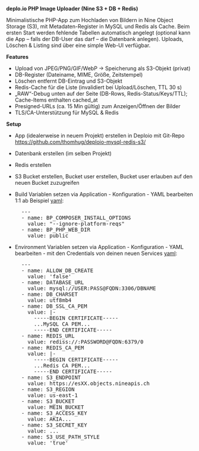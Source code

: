 **deplo.io PHP Image Uploader (Nine S3 + DB + Redis)**

Minimalistische PHP-App zum Hochladen von Bildern in Nine Object Storage (S3), mit Metadaten-Register in MySQL und Redis als Cache.
Beim ersten Start werden fehlende Tabellen automatisch angelegt (optional kann die App – falls der DB-User das darf – die Datenbank anlegen).
Uploads, Löschen & Listing sind über eine simple Web-UI verfügbar.

**Features**
- Upload von JPEG/PNG/GIF/WebP → Speicherung als S3-Objekt (privat)
- DB-Register (Dateiname, MIME, Größe, Zeitstempel)
- Löschen entfernt DB-Eintrag und S3-Objekt
- Redis-Cache für die Liste (invalidiert bei Upload/Löschen, TTL 30 s)
- „RAW“-Debug unten auf der Seite (DB-Rows, Redis-Status/Keys/TTL); Cache-Items enthalten cached_at
- Presigned-URLs (ca. 15 Min gültig) zum Anzeigen/Öffnen der Bilder
- TLS/CA-Unterstützung für MySQL & Redis

**Setup**

- App (idealerweise in neuem Projekt) erstellen in Deploio mit Git-Repo https://github.com/thomhug/deploio-mysql-redis-s3/
- Datenbank erstellen (im selben Projekt)
- Redis erstellen
- S3 Bucket erstellen, Bucket user erstellen, Bucket user erlauben auf den neuen Bucket zuzugreifen
- Build Variablen setzen via Application - Konfiguration - YAML bearbeiten 1:1 ab Beispiel [yaml](https://github.com/thomhug/deploio-mysql-redis-s3/blob/main/buildEnv.yaml):

  <pre>
    ---
    - name: BP_COMPOSER_INSTALL_OPTIONS
      value: "--ignore-platform-reqs"
    - name: BP_PHP_WEB_DIR
      value: public
  </pre>

- Environment Variablen setzen via Application - Konfiguration - YAML bearbeiten - mit den Credentials von deinen neuen Services [yaml](https://github.com/thomhug/deploio-mysql-redis-s3/blob/main/env-sample.yaml): 

  <pre>
    ---
    - name: ALLOW_DB_CREATE
      value: 'false'
    - name: DATABASE_URL
      value: mysql://USER:PASS@FQDN:3306/DBNAME
    - name: DB_CHARSET
      value: utf8mb4
    - name: DB_SSL_CA_PEM
      value: |-
        -----BEGIN CERTIFICATE-----
        ...MySQL CA PEM...
        -----END CERTIFICATE-----
    - name: REDIS_URL
      value: rediss://:PASSWORD@FQDN:6379/0
    - name: REDIS_CA_PEM
      value: |-
        -----BEGIN CERTIFICATE-----
        ...Redis CA PEM...
        -----END CERTIFICATE-----
    - name: S3_ENDPOINT
      value: https://esXX.objects.nineapis.ch
    - name: S3_REGION
      value: us-east-1
    - name: S3_BUCKET
      value: MEIN_BUCKET
    - name: S3_ACCESS_KEY
      value: AKIA...
    - name: S3_SECRET_KEY
      value: ...
    - name: S3_USE_PATH_STYLE
      value: 'true'
  </pre>
